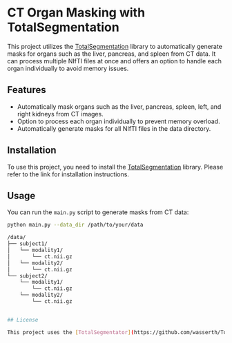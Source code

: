 # CT Organ Masking with TotalSegmentation

This project utilizes the [TotalSegmentation](https://github.com/wasserth/TotalSegmentator) library to automatically generate masks for organs such as the liver, pancreas, and spleen from CT data. It can process multiple NIfTI files at once and offers an option to handle each organ individually to avoid memory issues.

## Features
- Automatically mask organs such as the liver, pancreas, spleen, left, and right kidneys from CT images.
- Option to process each organ individually to prevent memory overload.
- Automatically generate masks for all NIfTI files in the data directory.

## Installation

To use this project, you need to install the [TotalSegmentation](https://github.com/wasserth/TotalSegmentator) library. Please refer to the link for installation instructions.

## Usage

You can run the `main.py` script to generate masks from CT data:

```bash
python main.py --data_dir /path/to/your/data

/data/
├── subject1/
│   └── modality1/
│       └── ct.nii.gz
│   └── modality2/
│       └── ct.nii.gz
└── subject2/
    └── modality1/
        └── ct.nii.gz
    └── modality2/
        └── ct.nii.gz


## License

This project uses the [TotalSegmentator](https://github.com/wasserth/TotalSegmentator) library, which is licensed under the Apache-2.0 License.
